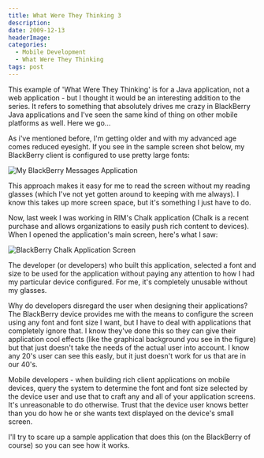 ```yaml
---
title: What Were They Thinking 3
description: 
date: 2009-12-13
headerImage: 
categories: 
  - Mobile Development
  - What Were They Thinking
tags: post
---
```


This example of 'What Were They Thinking' is for a Java application, not a web application - but I thought it would be an interesting addition to the series. It refers to something that absolutely drives me crazy in BlackBerry Java applications and I've seen the same kind of thing on other mobile platforms as well. Here we go...

As i've mentioned before, I'm getting older and with my advanced age comes reduced eyesight. If you see in the sample screen shot below, my BlackBerry client is configured to use pretty large fonts:

![My BlackBerry Messages Application](/images/2009/screenshot-dec0909-104528a.jpg)

This approach makes it easy for me to read the screen without my reading glasses (which I've not yet gotten around to keeping with me always). I know this takes up more screen space, but it's something I just have to do.

Now, last week I was working in RIM's Chalk application (Chalk is a recent purchase and allows organizations to easily push rich content to devices). When I opened the application's main screen, here's what I saw:

![BlackBerry Chalk Application Screen](/images/2009/screenshot-dec0809-063122p.jpg)

The developer (or developers) who built this application, selected a font and size to be used for the application without paying any attention to how I had my particular device configured. For me, it's completely unusable without my glasses.

Why do developers disregard the user when designing their applications? The BlackBerry device provides me with the means to configure the screen using any font and font size I want, but I have to deal with applications that completely ignore that. I know they've done this so they can give their application cool effects (like the graphical background you see in the figure) but that just doesn't take the needs of the actual user into account. I know any 20's user can see this easly, but it just doesn't work for us that are in our 40's.

Mobile developers - when building rich client applications on mobile devices, query the system to determine the font and font size selected by the device user and use that to craft any and all of your application screens. It's unreasonable to do otherwise. Trust that the device user knows better than you do how he or she wants text displayed on the device's small screen.

I'll try to scare up a sample application that does this (on the BlackBerry of course) so you can see how it works.